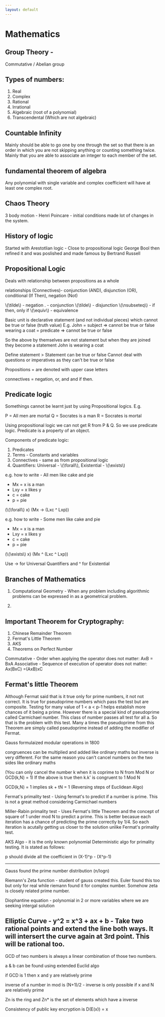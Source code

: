 ```yaml
---
layout: default
---
```

# Mathematics

## Group Theory -
Commutative / Abelian group

## Types of numbers:

1. Real
2. Complex
3. Rational
4. Irrational
5. Algebraic (root of a polynomial)
6. Transcendental (Which are not algebraic)

## Countable Infinity
Mainly should be able to go one by one through the set so that there is an order in which you are not skipping anything or counting something twice. Mainly that you are able to associate an integer to each member of the set.

## fundamental theorem of algebra
Any polynomial with single variable and complex coefficient will have at least one complex root. 

## Chaos Theory
3 body motion - Henri Poincare - initial conditions made lot of changes in the system.

## History of logic

Started with Arestotlian logic - Close to propositional logic
George Bool then refined it and was poslished and made famous by Bertrand Russell


## Propositional Logic

Deals with relationship between propositions as a whole

relationships (Connectives)- conjunction (AND), disjunction (OR), conditional (If Then), negation (Not)

\\(\tilde\\) - negation
. - conjunction
\\(\tilde\\) - disjunction
\\(\nsubseteq\\) - if then, only if
\\(\equiv\\) - equivalence


Basic unit is declarative statement (and not individual pieces) which cannot be true or false (truth value)
E.g.
John = subject => cannot be true or false
wearing a coat = predicate => cannot be true or false

So the above by themselves are not statement but when they are joined they become a statement
John is wearing a coat

Define statement > Statement can be true or false
Cannot deal with questions or imperatives as they can't be true or false

Propositions = are denoted with upper case letters

connectives = negation, or, and and if then.

## Predicate logic

Somethings cannot be learnt just by using Propositional logics. E.g.

P = All men are mortal
Q = Socrates is a man
R = Socrates is mortal

Using propositional logic we can not get R from P & Q. So we use predicate logic. Predicate is a property of an object.

Components of predicate logic:

1. Predicates
2. Terms - Constants and variables
3. Connectives - same as from propositional logic
4. Quantifiers: Universal - \\(\forall\\), Existential - \\(\exists\\)

e.g. how to write - All men like cake and pie

- Mx = x is a man
- Lxy = x likes y
- c = cake
- p = pie

(\\(\forall\\) x) (Mx -> (Lxc ^ Lxp))

e.g. how to write - Some men like cake and pie

- Mx = x is a man
- Lxy = x likes y
- c = cake
- p = pie

(\\(\exists\\) x) (Mx ^ (Lxc ^ Lxp))

Use -> for Universal Quantifiers and ^ for Existential

## Branches of Mathematics

1. Computational Geometry - When any problem including algorithmic problems can be expressed in as a geometrical problem.

2.

## Important Theorem for Cryptography:

1. Chinese Remainder Theorem
2. Fermat's Little Theorem
3. AKS
4. Theorems on Perfect Number

Commutative - Order when applying the operator does not matter: AxB = BxA
Associative - Sequence of execution of operator does not matter: Ax(BxC) =(AxB)xC


Fermat's little Theorem
-----------------------
Although Fermat said that is it true only for prime numbers, it not not correct. It is true for pseudoprime numbers which pass the test but are composite.
Testing for many value of 1 < a < p-1 helps establish more chances of it being a prime. However there is a special kind of pseudoprime called Carmichael number. This class of number passes all test for all a. So that is the problem with this test. Many a times the pseudoprime from this Theorem are simply called pseudoprime instead of adding the modifier of Fermat.

Gauss formulaized modular operations in 1800

congruences can be multiplied and added like ordinary maths but inverse is very different. For the same reason you can't cancel numbers on the two sides like ordinary maths

(You can only cancel the number k when it is coprime to N from Mod N or GCD(k,N) = 1)
If the above is true then k.k' is congruent to 1 Mod N

GCD(k,N) = 1 implies sk + tN = 1 (Reversing steps of Euclidean Algo)

Fermat's primality test - Using fermat's to predict if a number is prime. This is not a great method considering Carmichael numbers

Miller-Rabin primality test - Uses Fermat's little Theorem and the concept of square of 1 under mod N to predict a prime. This is better becasue each iteration has a chance of predicting the prime correctly by 1/4. So each iteration is acutally getting us closer to the solution unlike Fermat's primality test.

AKS Algo - it is the only known polynomial Deterministic algo for primality testing. It is stated as follows:

p should divide all the coefficient in  (X-1)^p - (X^p-1)

---
Gauss found the prime number distribution (n/logn)

Riemann's Zeta function - student of gauss created this. Euler found this too but only for real while riemann found it for complex number. Somehow zeta is closely related prime number.

Diophantine equation - polynomial in 2 or more variables where we are seeking intergal solution

Elliptic Curve - y^2 = x^3 + ax + b - Take two rational points and extend the line both ways. It will intersert the curve again at 3rd point. This will be rational too.
---------

GCD of two numbers is always a linear combination of those two numbers.

a & b can be found using extended Euclid algo

if GCD is 1 then x and y are relatively prime

inverse of a number in mod is (N+1)/2 - inverse is only possible if x and N are relatively prime

Zn is the ring and Zn* is the set of elements which have a inverse

Consistency of public key encryption is D(E(x)) = x
